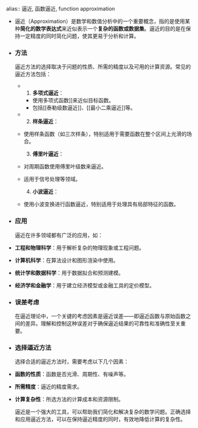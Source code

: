 alias:: 逼近, 函数逼近, function approximation

- 逼近（Approximation）是数学和数值分析中的一个重要概念，指的是使用某种**简化的数学表达式**来近似表示一个**复杂的函数或数据集**。逼近的目的是在保持一定精度的同时简化问题，使其更易于分析和计算。
- ### 方法
  逼近方法的选择取决于问题的性质、所需的精度以及可用的计算资源。常见的逼近方法包括：
	- 1. **多项式逼近**：
		- 使用多项式函数]]来近似目标函数。
		- 包括[[泰勒级数逼近]]、[[最小二乘逼近]]等。
	- 2. **样条逼近**：
	- 使用样条函数（如三次样条），特别适用于需要函数在整个区间上光滑的场合。
	  
	  3. **傅里叶逼近**：
	- 对周期函数使用傅里叶级数来逼近。
	- 适用于信号处理等领域。
	  
	  4. **小波逼近**：
	- 使用小波变换进行函数逼近，特别适用于处理具有局部特征的函数。
- ### 应用
  
  逼近在许多领域都有广泛的应用，如：
- **工程和物理科学**：用于解析复杂的物理现象或工程问题。
- **计算机科学**：在算法设计和图形渲染中使用。
- **统计学和数据科学**：用于数据拟合和预测建模。
- **经济学和金融学**：用于建立经济模型或金融工具的定价模型。
- ### 误差考虑
  
  在逼近理论中，一个关键的考虑因素是逼近误差——即逼近函数与原始函数之间的差异。理解和控制这种误差对于确保逼近结果的可靠性和准确性至关重要。
- ### 选择逼近方法
  
  选择合适的逼近方法时，需要考虑以下几个因素：
- **函数的性质**：函数是否光滑、周期性、有噪声等。
- **所需精度**：逼近的精度需求。
- **计算复杂性**：所选方法的计算成本和资源限制。
  
  逼近是一个强大的工具，可以帮助我们简化和解决复杂的数学问题。正确选择和应用逼近方法，可以在保持逼近精度的同时，有效地降低计算的复杂性。